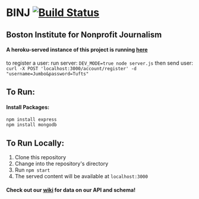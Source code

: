 # BINJ [![Build Status](https://travis-ci.org/jumbocodefall2017/BINJ.svg?branch=master)](https://travis-ci.org/jumbocodefall2017/BINJ)
## Boston Institute for Nonprofit Journalism

#### A heroku-served instance of this project is running [here](https://binj-map.herokuapp.com/)


to register a user:
run server: 
`DEV_MODE=true node server.js`
then send user:
`curl -X POST 'localhost:3000/account/register' -d "username=Jumbo&password=Tufts"`

## To Run:
#### Install Packages:
```
npm install express
npm install mongodb
```

## To Run Locally:
1. Clone this repository
2. Change into the repository's directory
3. Run `npm start`
4. The served content will be available at `localhost:3000`


#### Check out our [wiki](https://github.com/jumbocodefall2017/BINJ/wiki) for data on our API and schema!
